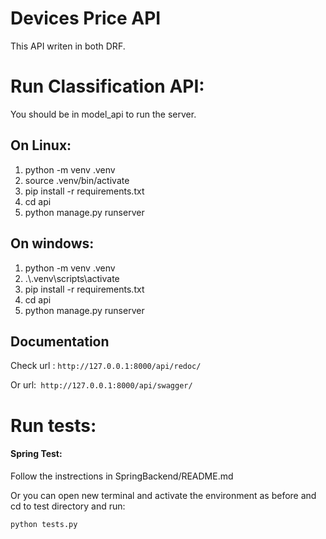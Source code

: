 # Devices Price API

This API writen in both DRF.

# Run Classification API:

You should be in model_api to run the server.

## On Linux:

1. python -m venv .venv
2. source .venv/bin/activate
3. pip install -r requirements.txt
4. cd api
5. python manage.py runserver

## On windows:

1. python -m venv .venv
2. .\\\.venv\scripts\activate
3. pip install -r requirements.txt
4. cd api
5. python manage.py runserver

## Documentation

Check url : `http://127.0.0.1:8000/api/redoc/`

Or url:` http://127.0.0.1:8000/api/swagger/`

# Run tests:

#### Spring Test:

Follow the instrections in SpringBackend/README.md

Or you can open new terminal and activate the environment as before and cd to test directory and run:

`python tests.py`
